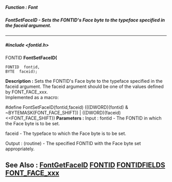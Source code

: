 ##### Function : Font
##### FontSetFaceID - Sets the FONTID's Face byte to the typeface specified in the faceid argument.
---
##### #include <fontid.h>
FONTID **FontSetFaceID(**

	FONTID  fontid,
	BYTE  faceid);
**Description :**
Sets the FONTID's Face byte to the typeface specified in the faceid argument. 
The faceid argument should be one of the values defined by FONT_FACE_xxx.  
Implemented as a macro:

#define FontSetFaceID(fontid,faceid) (((DWORD)(fontid) & 
~BYTEMASK(FONT_FACE_SHIFT)) | ((DWORD)(faceid)<<FONT_FACE_SHIFT))
**Parameters :**
Input :
fontid  -  The FONTID  in which the Face byte is to be set.

faceid  -  The typeface to which the Face byte is to be set.

Output :
(routine)  -  The specified FONTID with the Face byte set appropriately.


**See Also :**
[FontGetFaceID](D:/md_files/FontGetFaceID.md)
[FONTID](D:/md_files/FONTID.md)
[FONTIDFIELDS](D:/md_files/FONTIDFIELDS.md)
[FONT_FACE_xxx](D:/md_files/FONT_FACE_xxx.md)
---
